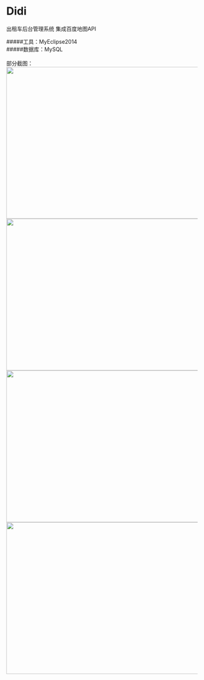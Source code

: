 # Didi
出租车后台管理系统 集成百度地图API

#####工具：MyEclipse2014<br>
#####数据库：MySQL<br>
<br>
部分截图：<br>
<img width="600px" height="400px" src="https://github.com/jingong/Didi/blob/master/screenshot/1.png" /> <br>
<img width="600px" height="400px" src="https://github.com/jingong/Didi/blob/master/screenshot/2.png" /> <br>
<img width="600px" height="400px" src="https://github.com/jingong/Didi/blob/master/screenshot/3.png" /> <br>
<img width="600px" height="400px" src="https://github.com/jingong/Didi/blob/master/screenshot/4.png" /> <br>
